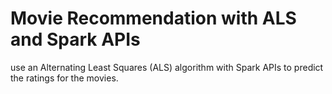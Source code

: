 # Movie Recommendation with ALS and Spark APIs
 use an Alternating Least Squares (ALS) algorithm with Spark APIs to predict the ratings for the movies.
